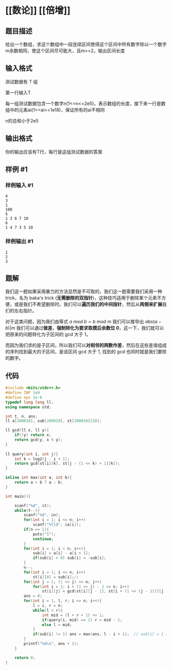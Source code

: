 # [[数论]] [[倍增]]
## 题目描述
给出一个数组，求这个数组中一段连续区间使得这个区间中所有数字除以一个数字m余数相同，使这个区间尽可能大，且m>=2，输出区间长度

## 输入格式
测试数据有 T 组

第一行输入T

每一组测试数据包含一个数字n(1<=n<=2e5)，表示数组的长度，接下来一行是数组中的元素ai(1<=ai<=1e18)，保证所有的ai不相同

n的总和小于2e5

## 输出格式

你的输出应该有T行，每行是这组测试数据的答案

## 样例 #1

### 样例输入 #1

```
4
3
1
100
5
1 3 6 7 10
6  
1 4 7 3 5 10
```

### 样例输出 #1

```
1
2
3
```


## 题解
我们这一题如果采用暴力的方法显然是不可取的，我们这一题需要我们采用一种 trick，名为 baka's trick (**无需删除的双指针**)，这种技巧适用于删除某个元素不方便，或是我们不希望删除时。我们可以**遍历我们的中间指针**，然后从**两侧来扩展**我们的左右指针。

对于这类问题，因为我们由等式 $a \ mod \ b=b \ mod \ m$ 我们可以推导出 $abs(a-b)|m$  我们可以通过**做差**，**强制转化为要求取模后余数位 0**，这一下，我们就可以把原来的问题转化为子区间的 gcd 大于 1。

而因为我们求的是子区间，所以我们可以**对相邻的两数作差**，然后在这些差值组成的序列找到最大的子区间，是该区间 gcd 大于 1, 找到的 gcd 也同时就是我们要除的数字。

## 代码
```cpp
#include <bits/stdc++.h>
#define INF 1e9
#define eps 1e-6
typedef long long ll;
using namespace std;

int t, n, ans;
ll a[200010], sub[200010], st[200010][20];

ll gcd(ll x, ll y){
    if(!y) return x;
    return gcd(y, x % y);
}
 
ll query(int i, int j){
    int k = log2(j - i + 1);
    return gcd(st[i][k], st[j - (1 << k) + 1][k]);
}

inline int max(int a, int b){
	return a > b ? a : b;
}

int main(){

	scanf("%d", &t);
	while(t--){
		scanf("%d", &n);
		for(int i = 1; i <= n; i++)
			scanf("%lld", &a[i]);
		if(n == 1){
			puts("1");
			continue;
		}
		for(int i = 1; i < n; i++){
			sub[i] = a[i] - a[i + 1];
			if(sub[i] < 0) sub[i] = -sub[i];
		}
		n--;
		for(int i = 1; i <= n; i++)
			st[i][0] = sub[i];//
		for(int j = 1; (1 << j) <= n; j++) 
            for(int i = 1; i + (1 << j) - 1 <= n; i++)
                st[i][j] = gcd(st[i][j - 1], st[i + (1 << (j - 1))][j - 1]);
        ans = 0;
		for(int i = 1, l, r; i <= n; i++){
			l = i, r = n;
			while(l < r){
				int mid = (l + r + 1) >> 1;
				if(query(i, mid) == 1) r = mid - 1;
				else l = mid;
			}
			if(sub[i] != 1) ans = max(ans, l - i + 1);	// sub[i] = 1 时不可取答案
		}
		printf("%d\n", ans + 1);
	}

	return 0;
}
```